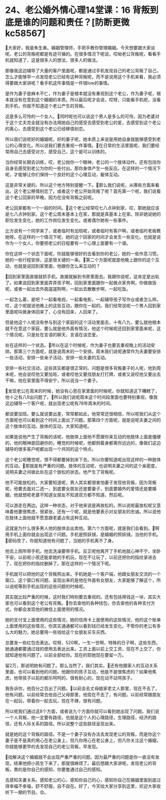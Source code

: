 # 24、老公婚外情心理14堂课：16 背叛到底是谁的问题和责任？[防断更微kc58567]

🎼大家好，我是朱生勇。婚姻管理师，手把手教你管理婚姻。今天想要跟大家谈呢，老公的背叛呢都是有迹可循的。在很多情况下呢说，哎呦老公背叛呢，看看手机就知道了，这是很多人的想法，很多人的做法。

那像我这边辅导了大量的客户里面呢，都是通过手机发现自己的老公背叛了自己，怎么才能够早一点发现老公已经有这种背叛呢，而不是说用这个手机来看，我必须得要跟大家讲呢？看手机这件事情是一件很low的事情。

是作为妻子是麻木不仁，作为妻子是根本就没有重视到这个老公，作为妻子呢，根本就没有在意到这个婚姻的本质。所以最后呢才会说，哎呀，只能看手机呢，没看到手机，你就不知道这个老公产生的背叛。

这是多么可怜的一个女人。🎼同时呢也可以说这个男人是多么的可怜，因为老婆对于这个丈夫完全就没有办法用她自己的感受去感受到老公的爱，去感受到这个老公的离心，去感受到这个老公已经移情别恋。

所以我们说呢好的婚姻呢，好的妻子呢，她本质上来说是用她自身就能够感受到老公的心理变化。所以说我们要去重视一件事情。🎼在日常的生活里面呢，我们要经常用自己去感受对方，感受自己，这个是可以训练的。

当你经常长期去训练，哎，老公抛你一个眼神，老公的一个肢体动作。还有包括你自身去感受到老公为你的一些付出。那你身体产生一些反应。在这样的一个情况下呢，才能够让你们保持一个良好的这个心理互动，躯体互动。

这是非常关键的。所以这个地方特别提醒一下。🎼那么我们说呢，从哪些方面来看出，这个老公移情别恋了，或者这个老公开始背叛了呢？首先第一个呢，我们说看这个老公回家的早晚，因为在没有背叛之前呢。

老公回家都有一个一般的时间。🎼这个老公经常哎七八点钟到家，哎，那她就应该是七八点钟到家。这个老公周末基本上在家，那就是真基本上在家。除非她说她的职位发生变化，她的工作岗位发生变化。或者偶尔她有一些事件。

比方说有一个同学来了，或者临时有加班呢，或者临时有客户啊，或者临时老板教她呀。在这样的一个情况下呢，她的这个回家的时间才会发生一些变化。也就是说作为一个女人，你要把老公的日程要有一个心理上面要有一个谱。

你在这样一个状态下面呢，你就能够很好的去看到你的老公，她的一些作息习惯。她的一些行程安排，这是很关键的一条。🎼第二个方面呢就是他晚上跟你的这个互动，也就是说回到家里面，他跟你怎么来互动的？

🎼回到家里面直接就抓手机，直接就躲到书房里面去。我跟你说呢，这肯定是出轨了。如果说回到家里面弄弄孩子啊，回到家里面跟你一起做点家务啊，你做做饭呢，或者一起出去外面遛遛狗啊，一起出去散散步啊，一起吃饭。

一起怎么着，是吧？一起看电视，一起看电影，一起辅导孩子写作业或者怎么样。哎，这个呢就说他晚上的这些互动，跟你在一起的。我们经常说呢一个男人回到家里面呢叫做身体回来了，心没有回来，人回来了。

但是他这个人呢没有参与到这个家庭的这个活动里面去，十有八九，要么就他根本就不在意这个家庭，要么就是他外面有情况，他这个时候呢还回到家里面来呢，这个情况呢，只是处在言语的聊天，言语在谈恋爱。

处在这样的一个状态。🎼所以在这个时候呢，作为妻子也要去重视晚上的活动安排。那第三个方面呢，就是说周末的一个安排。周末我们说呢通常作为夫妻要安排一些活动，安排一些亲子活动，安排一些夫妻的互动。

安排一些社交活动，这些其实都是很正常的。问题是很多背叛妻子的人呢，他到周末呢，他会说哎他又要加班，或者哎他又要找朋友打打牌，或者又说哎他又要出去干嘛，他在家里面不得安宁，所以说当一个妻子。

🎼发现老公在周末的时候，她没有心思在家里面的时候呢，你就知道这下糟糕了，他十之有八9出问题了。🎼所以我们说呢周末这个时间段里面也要特别重视，像我这边辅导一个客户呢，就出现老公呢有78年周末的时间。

都说要加班。要么就说要出差，常常都如此，他常常还很相信，所以呢我们从这个方面呢也可以看到这个时间上面出了问题。那第四个方面呢，就是说呢夫妻之间的这个肢体的互动。肢体的互动，大家知道呢。

如果是说他产生了背叛的话呢，他肢体上面他不愿跟你来互动的他肢体上面是僵硬的，他的眼神是回避你的，睡觉的时候呢，他都侧着身都离你远远的，像我们这边辅导的很多客户呢都出现一个共同的这个特点。

这个老公呢睡觉呢，恨不得都要掉到床下去。所以你要知道呢出现这样的一种肢体的互动。🎼那就是有严重的问题。肢体的互动呢，也说明夫妻之间的这个亲密度，说明夫妻之间彼此处在这个放松的状态。他产生了背叛呢。

他不可能放松的。大家要知道呢，男人其实都很害怕妻子发现他背叛，因为背叛呢，他要去面对二选一，到底要女朋友还是要妻子，到底要婚外的爱情还是要婚姻，他就想呢老婆不知道女朋友不知道双方都不知道，然后呢。

可以游走在两边。这样一种状态，对于他来说是再放松的。所以说呢最放松呢又意味着他要很焦虑，很紧张，还有一个呢，就是他要表示对女朋友的忠诚。所以说他在肢体上面他就不愿意跟老婆占有这种互动。

这就是为什么很多男人他的肢体会出卖他。第六个方面呢，就是我们会看到。🎼啊用手机上面你就会出现这个问题。手机是照妖镜，是婚姻的照妖镜。当他的手机。🎼密码改了，你就知道他有问题了，当她的手机离不了身。

他去上厕所带手机，他去洗澡要带手机。反正呢他离开了手机他就心神不宁，坐卧不安。以前呢小孩还能拿她的手机玩，现在不让玩了，以前还把你的指纹录进去了，现在把你的指纹删掉了。那在这样的一个情况下呢。

手机就可以把他的这个背叛照出来。手机她是一个客户端，他跟女朋友交流的一个窗口，这个窗口有问题，呈现出来的是他在外面有女朋友，大家能够了解这个，所以说呢等到手机出现的这些问题的时候呢。

其实就比较严重的时候，这时我们特别要去重视的。还有包括用钱这一块，其实大家也可以看到这个老公有背叛。🎼你去查他的各种钱包，你去查他的各种支付方式，你都会发现他的微信上面使用的情况。

她的支付宝上面使用的这些情况，她的信用卡上面使用的这些情况，他的这个账单上面使用的这些情况，你其实通通都可以看到钱已经发生变化。不管你的老公有多么大的魅力，她总要用一些钱给这个女朋友买东买西。

总要发一些红包去表达。哎呀，520啊，一生一世啊，特殊的日子啊，这些东西，她通通都要通过钱的使用去表达出来。工资上面以前上交工资，现在不上交了，你就知道他有问题了。以前全部给你。现在的耶她现在要留一万。

留2万，那说明她有问题了。那么当然了，我们其实。🎼还有他跟家人的互动关系里面，也可以看到他的问题。他跟你的孩子互动，他是不是很焦虑的？如果他焦虑，他带孩子以前的都乐呵呵的，很有耐心的，现在动不动骂孩子。

我告诉你，他百分之百出了问题。🎼以前会去丈母娘家老丈人那里，现在不去了，他有问题。以前经常去他自己父母那里，他现在不去了，有问题。以前经常跟朋友在一起玩，带着你一起去玩，现在不辣，很有问题。

所以呢我们通过这8个方面，或者说九个方面你就可以看到她出现了问题。我们说一个人背叛，他一定要有路径，也就是这个人的心理路径，生理路径，经济的路径，还有人际关系的路径。所以说整个这些路径呈现出来。

就是她的这个背叛的路径。不是一个妻子没有办法去发现老公的背叛，而是你这个妻子是不是真的用心在老公身上，但凡你用心在老公身上，但凡你关注这个婚姻，你就能够更早的去发现自己的老公背叛，早发现。

🎼找解决这个婚姻就不会出现严重严重的问题。因为最严重的问题是你一直没有发现，结果他把小孩生下来了，那就很麻烦了。最后想跟大家讲呢，发现老公的背叛，靠的是你自己的感知，你要套通过自己的感知。

去感知夫妻关系。感知老公的心，感知你自己的心，感知你自己在婚姻里面到底过得幸福不幸福，舒不舒服，自不自在。好了，今天给大家分享到这里，欢迎大家收听下一期的节目。😡。

